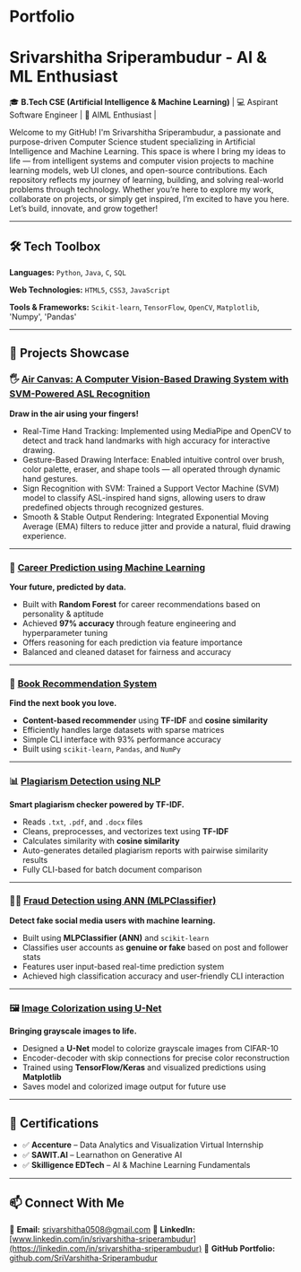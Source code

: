 # Portfolio

# Srivarshitha Sriperambudur - AI & ML Enthusiast

🎓 **B.Tech CSE (Artificial Intelligence & Machine Learning)** | 💻 Aspirant Software Engineer | 🤖 AIML Enthusiast |

Welcome to my GitHub! I'm Srivarshitha Sriperambudur, a passionate and purpose-driven Computer Science student specializing in Artificial Intelligence and Machine Learning. This space is where I bring my ideas to life — from intelligent systems and computer vision projects to machine learning models, web UI clones, and open-source contributions. Each repository reflects my journey of learning, building, and solving real-world problems through technology. Whether you’re here to explore my work, collaborate on projects, or simply get inspired, I’m excited to have you here. Let’s build, innovate, and grow together!

---

## 🛠️ Tech Toolbox

**Languages:**
`Python`, `Java`, `C`, `SQL`

**Web Technologies:**
`HTML5`, `CSS3`, `JavaScript`

**Tools & Frameworks:**
`Scikit-learn`, `TensorFlow`, `OpenCV`, `Matplotlib`, 'Numpy', 'Pandas'

---

## 💼 Projects Showcase

### 🖐️ [Air Canvas: A Computer Vision-Based Drawing System with SVM-Powered ASL Recognition](https://github.com/SriVarshitha-Sriperambudur/Air-Canvas-A-Computer-Vision-Based-Drawing-System-with-SVM-Powered-ASL-Recognition)

**Draw in the air using your fingers!**
* Real-Time Hand Tracking: Implemented using MediaPipe and OpenCV to detect and track hand landmarks with high accuracy for interactive drawing.
* Gesture-Based Drawing Interface: Enabled intuitive control over brush, color palette, eraser, and shape tools — all operated through dynamic hand gestures.
* Sign Recognition with SVM: Trained a Support Vector Machine (SVM) model to classify ASL-inspired hand signs, allowing users to draw predefined objects through recognized gestures.
* Smooth & Stable Output Rendering: Integrated Exponential Moving Average (EMA) filters to reduce jitter and provide a natural, fluid drawing experience.
---

### 🧠 [Career Prediction using Machine Learning](https://github.com/SriVarshitha-Sriperambudur/Career-prediction-using-ML)

**Your future, predicted by data.**

* Built with **Random Forest** for career recommendations based on personality & aptitude
* Achieved **97% accuracy** through feature engineering and hyperparameter tuning
* Offers reasoning for each prediction via feature importance
* Balanced and cleaned dataset for fairness and accuracy

---

### 📖 [Book Recommendation System](https://github.com/SriVarshitha-Sriperambudur/Book-Recommendation-System)

**Find the next book you love.**

* **Content-based recommender** using **TF-IDF** and **cosine similarity**
* Efficiently handles large datasets with sparse matrices
* Simple CLI interface with 93% performance accuracy
* Built using `scikit-learn`, `Pandas`, and `NumPy`

---


### 📊 [Plagiarism Detection using NLP](https://github.com/SriVarshitha-Sriperambudur/Plagiarism-Detection)

**Smart plagiarism checker powered by TF-IDF.**

* Reads `.txt`, `.pdf`, and `.docx` files
* Cleans, preprocesses, and vectorizes text using **TF-IDF**
* Calculates similarity with **cosine similarity**
* Auto-generates detailed plagiarism reports with pairwise similarity results
* Fully CLI-based for batch document comparison

---

### 👮‍♀️ [Fraud Detection using ANN (MLPClassifier)](https://github.com/SriVarshitha-Sriperambudur/fraud-detection-ann)

**Detect fake social media users with machine learning.**

* Built using **MLPClassifier (ANN)** and `scikit-learn`
* Classifies user accounts as **genuine or fake** based on post and follower stats
* Features user input-based real-time prediction system
* Achieved high classification accuracy and user-friendly CLI interaction

---

### 🖼️ [Image Colorization using U-Net](https://github.com/SriVarshitha-Sriperambudur/image-colorization-unet)

**Bringing grayscale images to life.**

* Designed a **U-Net** model to colorize grayscale images from CIFAR-10
* Encoder-decoder with skip connections for precise color reconstruction
* Trained using **TensorFlow/Keras** and visualized predictions using **Matplotlib**
* Saves model and colorized image output for future use

---


## 📜 Certifications

* ✅ **Accenture** – Data Analytics and Visualization Virtual Internship
* ✅ **SAWIT.AI** – Learnathon on Generative AI
* ✅ **Skilligence EDTech** – AI & Machine Learning Fundamentals

---

## 📫 Connect With Me

📧 **Email:** [srivarshitha0508@gmail.com](mailto:srivarshitha0508@gmail.com)
🔗 **LinkedIn:** [www.linkedin.com/in/srivarshitha-sriperambudur](https://linkedin.com/in/srivarshitha-sriperambudur)
📂 **GitHub Portfolio:** [github.com/SriVarshitha-Sriperambudur](https://github.com/SriVarshitha-Sriperambudur)


